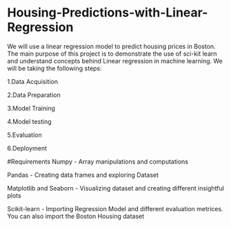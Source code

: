 # Housing-Predictions-with-Linear-Regression
 We will use a linear regression model to predict housing prices in Boston. The main purpose of this project is to demonstrate the use of sci-kit learn and understand concepts behind Linear regression in machine learning. 
 We will be taking the following steps:

1.Data Acquisition

2.Data Preparation

3.Model Training

4.Model testing

5.Evaluation

6.Deployment

#Requirements
Numpy - Array manipulations and computations

Pandas - Creating data frames and exploring Dataset

Matplotlib and Seaborn - Visualizing dataset and creating different insightful plots

Scikit-learn - Importing Regression Model and different evaluation metrices. You can also import the Boston Housing dataset
      
